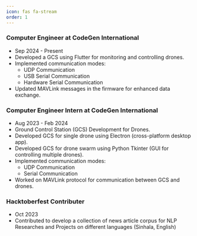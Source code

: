 ```yaml
---
icon: fas fa-stream
order: 1
---
```


### Computer Engineer at CodeGen International
- Sep 2024 - Present  
- Developed a GCS using Flutter for monitoring and controlling drones.
- Implemented communication modes:
  - UDP Communication
  - USB Serial Communication
  - Hardware Serial Communication
- Updated MAVLink messages in the firmware for enhanced data exchange.

### Computer Engineer Intern at CodeGen International
- Aug 2023 - Feb 2024  
- Ground Control Station (GCS) Development for Drones.
- Developed GCS for single drone using Electron (cross-platform desktop app).
- Developed GCS for drone swarm using Python Tkinter (GUI for controlling multiple drones).
- Implemented communication modes:
  - UDP Communication
  - Serial Communication
- Worked on MAVLink protocol for communication between GCS and drones.

### Hacktoberfest Contributer
- Oct 2023  
- Contributed to develop a collection of news article corpus for NLP Researches and Projects on different languages (Sinhala, English)

